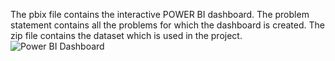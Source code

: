 The pbix file contains the interactive POWER BI dashboard. The problem statement contains all the problems for which the dashboard is created.
The zip file contains the dataset which is used in the project.
![Power BI Dashboard](https://github.com/user-attachments/assets/b1ebb57a-b748-4df8-8b5d-6fec165196b7)
